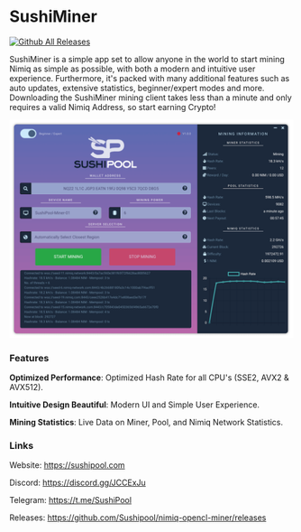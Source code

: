 # SushiMiner
[![Github All Releases](https://img.shields.io/github/downloads/Sushipool/desktop_miner/total.svg)]()

SushiMiner is a simple app set to allow anyone in the world to start mining Nimiq as simple as possible, with both a modern and intuitive user experience. Furthermore, it's packed with many additional features such as auto updates, extensive statistics, beginner/expert modes and more. Downloading the SushiMiner mining client takes less than a minute and only requires a valid Nimiq Address, so start earning Crypto!

![Preview](screenshot.PNG?raw=true "Preview")

### Features
<b>Optimized Performance</b>: Optimized Hash Rate for all CPU's (SSE2, AVX2 & AVX512).

<b>Intuitive Design Beautiful</b>: Modern UI and Simple User Experience.

<b>Mining Statistics</b>: Live Data on Miner, Pool, and Nimiq Network Statistics.

### Links
Website: https://sushipool.com

Discord: https://discord.gg/JCCExJu

Telegram: https://t.me/SushiPool

Releases: https://github.com/Sushipool/nimiq-opencl-miner/releases
